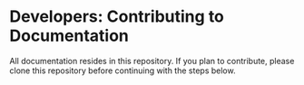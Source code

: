 # Developers: Contributing to Documentation

All documentation resides in this repository. If you plan to contribute, please clone this repository before continuing with the steps below.

## 
